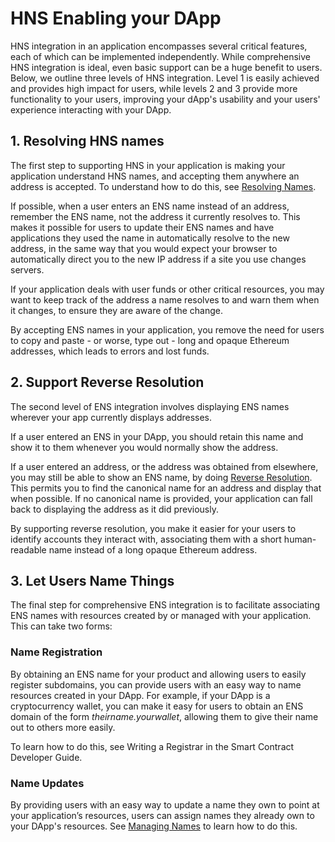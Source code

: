 # HNS Enabling your DApp

HNS integration in an application encompasses several critical features, each of which can be implemented independently. While comprehensive HNS integration is ideal, even basic support can be a huge benefit to users. Below, we outline three levels of HNS integration. Level 1 is easily achieved and provides high impact for users, while levels 2 and 3 provide more functionality to your users, improving your dApp's usability and your users' experience interacting with your DApp.

## 1. Resolving HNS names

The first step to supporting HNS in your application is making your application understand HNS names, and accepting them anywhere an address is accepted. To understand how to do this, see [Resolving Names](resolving-names.md).

If possible, when a user enters an ENS name instead of an address, remember the ENS name, not the address it currently resolves to. This makes it possible for users to update their ENS names and have applications they used the name in automatically resolve to the new address, in the same way that you would expect your browser to automatically direct you to the new IP address if a site you use changes servers.

If your application deals with user funds or other critical resources, you may want to keep track of the address a name resolves to and warn them when it changes, to ensure they are aware of the change.

By accepting ENS names in your application, you remove the need for users to copy and paste - or worse, type out - long and opaque Ethereum addresses, which leads to errors and lost funds.

## 2. Support Reverse Resolution

The second level of ENS integration involves displaying ENS names wherever your app currently displays addresses.

If a user entered an ENS in your DApp, you should retain this name and show it to them whenever you would normally show the address.

If a user entered an address, or the address was obtained from elsewhere, you may still be able to show an ENS name, by doing [Reverse Resolution](resolving-names.md#reverse-resolution). This permits you to find the canonical name for an address and display that when possible. If no canonical name is provided, your application can fall back to displaying the address as it did previously.

By supporting reverse resolution, you make it easier for your users to identify accounts they interact with, associating them with a short human-readable name instead of a long opaque Ethereum address.

## 3. Let Users Name Things

The final step for comprehensive ENS integration is to facilitate associating ENS names with resources created by or managed with your application. This can take two forms:

### Name Registration

By obtaining an ENS name for your product and allowing users to easily register subdomains, you can provide users with an easy way to name resources created in your DApp. For example, if your DApp is a cryptocurrency wallet, you can make it easy for users to obtain an ENS domain of the form _theirname.yourwallet_, allowing them to give their name out to others more easily.

To learn how to do this, see Writing a Registrar in the Smart Contract Developer Guide.

### Name Updates

By providing users with an easy way to update a name they own to point at your application’s resources, users can assign names they already own to your DApp's resources. See [Managing Names](managing-names.md) to learn how to do this.
